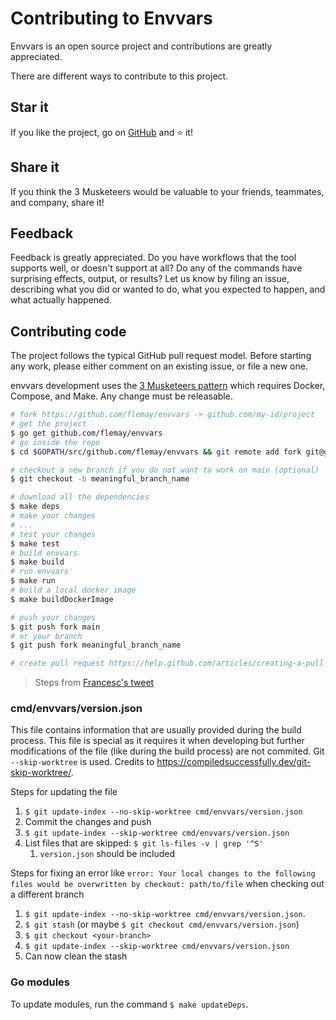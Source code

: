# Contributing to Envvars

Envvars is an open source project and contributions are greatly appreciated.

There are different ways to contribute to this project.

## Star it

If you like the project, go on [GitHub](https://github.com/flemay/envvars) and ⭐️ it!

## Share it

If you think the 3 Musketeers would be valuable to your friends, teammates, and company, share it!

## Feedback

Feedback is greatly appreciated. Do you have workflows that the tool supports well, or doesn't support at all? Do any of the commands have surprising effects, output, or results? Let us know by filing an issue, describing what you did or wanted to do, what you expected to happen, and what actually happened.

## Contributing code

The project follows the typical GitHub pull request model. Before starting any work, please either comment on an existing issue, or file a new one.

envvars development uses the [3 Musketeers pattern](https://github.com/flemay/3musketeers) which requires Docker, Compose, and Make. Any change must be releasable.

```bash
# fork https://github.com/flemay/envvars -> github.com/my-id/project
# get the project
$ go get github.com/flemay/envvars
# go inside the repo
$ cd $GOPATH/src/github.com/flemay/envvars && git remote add fork git@github.com:my-id/project.git

# checkout a new branch if you do not want to work on main (optional)
$ git checkout -b meaningful_branch_name

# download all the dependencies
$ make deps
# make your changes
# ...
# test your changes
$ make test
# build envvars
$ make build
# run envvars
$ make run
# build a local docker image
$ make buildDockerImage

# push your changes
$ git push fork main
# or your branch
$ git push fork meaningful_branch_name

# create pull request https://help.github.com/articles/creating-a-pull-request/
```

> Steps from [Francesc's tweet](https://mobile.twitter.com/francesc/status/1009487969198075905)

### cmd/envvars/version.json

This file contains information that are usually provided during the build process. This file is special as it requires it when developing but further modifications of the file (like during the build process)  are not commited. Git `--skip-worktree` is used. Credits to https://compiledsuccessfully.dev/git-skip-worktree/.

Steps for updating the file

1. `$ git update-index --no-skip-worktree cmd/envvars/version.json`
1. Commit the changes and push
1. `$ git update-index --skip-worktree cmd/envvars/version.json`
1. List files that are skipped: `$ git ls-files -v | grep '^S'`
    1. `version.json` should be included

Steps for fixing an error like `error: Your local changes to the following files would be overwritten by checkout: path/to/file` when checking out a different branch

1. `$ git update-index --no-skip-worktree cmd/envvars/version.json`.
1. `$ git stash` (or maybe `$ git checkout cmd/envvars/version.json`)
1. `$ git checkout <your-branch>`
1. `$ git update-index --skip-worktree cmd/envvars/version.json`
1. Can now clean the stash

### Go modules

To update modules, run the command `$ make updateDeps`.
